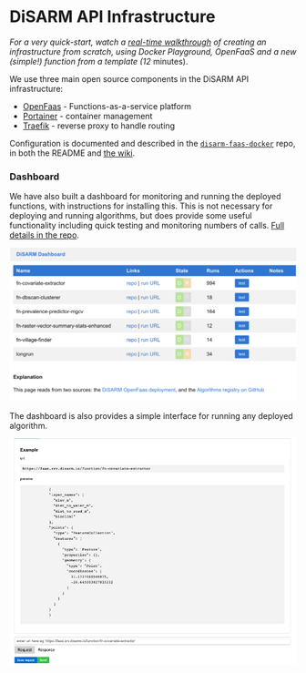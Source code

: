 # DiSARM API Infrastructure

_For a very quick-start, watch a_ [_real-time walkthrough_](https://youtu.be/67HUwyt3PoA) _of creating an infrastructure from scratch, using Docker Playground, OpenFaaS and a new \(simple!\) function from a template \(12_ minutes\).

We use three main open source components in the DiSARM API infrastructure:

* [OpenFaas](https://docs.openfaas.com/) - Functions-as-a-service platform
* [Portainer](https://portainer.readthedocs.io) - container management
* [Traefik](https://docs.traefik.io/) - reverse proxy to handle routing

Configuration is documented and described in the [`disarm-faas-docker`](https://github.com/disarm-platform/disarm-faas-docker) repo, in both the README and [the wiki](https://github.com/disarm-platform/disarm-faas-docker/wiki).

### Dashboard

We have also built a dashboard for monitoring and running the deployed functions, with instructions for installing this. This is not necessary for deploying and running algorithms, but does provide some useful functionality including quick testing and monitoring numbers of calls. [Full details in the repo](https://github.com/disarm-platform/disarm-api-dashboard/).

![](../../.gitbook/assets/screenshot-2020-05-12-at-15.46.43.png)

The dashboard is also provides a simple interface for running any deployed algorithm.

![](../../.gitbook/assets/screen-shot-2020-05-21-at-3.05.23-pm.png)

